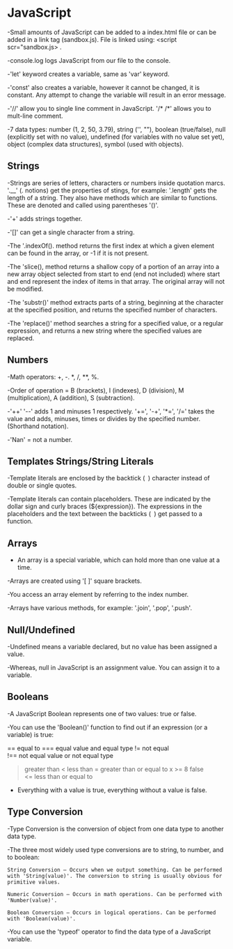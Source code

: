 # JavaScript

-Small amounts of JavaScript can be added to a index.html file or can be 
added in a link tag (sandbox.js). File is linked using: <script scr="sandbox.js>
</script>.

-console.log logs JavaScript from our file to the console.

-'let' keyword creates a variable, same as 'var' keyword.

-'const' also creates a variable, however it cannot be changed, it is constant.
Any attempt to change the variable will result in an error message.

-'//' allow you to single line comment in JavaScript. '/* /*' allows you to mult-line
comment.

-7 data types: number (1, 2, 50, 3.79), string ('', ""), boolean (true/false), null
(explicitly set with no value), undefined (for variables with no value set yet), object
(complex data structures), symbol (used with objects).


## Strings

-Strings are series of letters, characters or numbers inside quotation marcs. '.__' (.
notions) get the properties of stings, for example: '.length' gets the length of a string.
They also have methods which are similar to functions. These are denoted and called
using parentheses '()'.


-'+' adds strings together.

-'[]' can get a single character from a string.

-The '.indexOf(). method returns the first index at which a given element can be found in the array, or -1 if it is not present.

-The 'slice(), method returns a shallow copy of a portion of an array into a new array object selected from start to end (end not included) where start and end represent the index of items in that array. The original array will not be modified.

-The 'substr()' method extracts parts of a string, beginning at the character at the specified position, and returns the specified number of characters.

-The 'replace()' method searches a string for a specified value, or a regular expression, and returns a new string where the specified values are replaced.


## Numbers

-Math operators: +, -. *, /, **, %.

-Order of operation = B (brackets), I (indexes), D (division), M (multiplication), A (addition), S (subtraction).

-'++' '--' adds 1 and minuses 1 respectively. '+=', '-+', '*=', '/=' takes the value and adds, minuses, times or divides by the specified number. (Shorthand notation).

-'Nan' = not a number.

## Templates Strings/String Literals

-Template literals are enclosed by the backtick (` `) character instead of double or single quotes.

-Template literals can contain placeholders. These are indicated by the dollar sign and curly braces (${expression}). The expressions in the placeholders and the text between the backticks (` `) get passed to a function.

## Arrays

- An array is a special variable, which can hold more than one value at a time.

-Arrays are created using '[ ]' square brackets.

-You access an array element by referring to the index number.

-Arrays have various methods, for example: '.join', '.pop', '.push'.

## Null/Undefined

-Undefined means a variable declared, but no value has been assigned a value.

-Whereas, null in JavaScript is an assignment value. You can assign it to a variable.

## Booleans

-A JavaScript Boolean represents one of two values: true or false.

-You can use the 'Boolean()' function to find out if an expression (or a variable) is true:

==	equal to
===	equal value and equal type
!=	not equal	
!==	not equal value or not equal type
> greater than
<	less than
>=	greater than or equal to	x >= 8	false	
<=	less than or equal to

- Everything with a value is true, everything without a value is false.

## Type Conversion

-Type Conversion is the conversion of object from one data type to another data type.

-The three most widely used type conversions are to string, to number, and to boolean:

    String Conversion – Occurs when we output something. Can be performed with 'String(value)'. The conversion to string is usually obvious for primitive values.

    Numeric Conversion – Occurs in math operations. Can be performed with 'Number(value)'.

    Boolean Conversion – Occurs in logical operations. Can be performed with 'Boolean(value)'.

-You can use the 'typeof' operator to find the data type of a JavaScript variable.